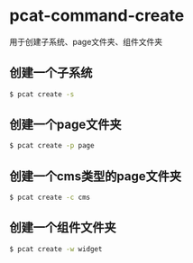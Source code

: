 # pcat-command-create

用于创建子系统、page文件夹、组件文件夹

## 创建一个子系统
```bash
$ pcat create -s
```

## 创建一个page文件夹
```bash
$ pcat create -p page
```

## 创建一个cms类型的page文件夹
```bash
$ pcat create -c cms
```

## 创建一个组件文件夹
```bash
$ pcat create -w widget
```

